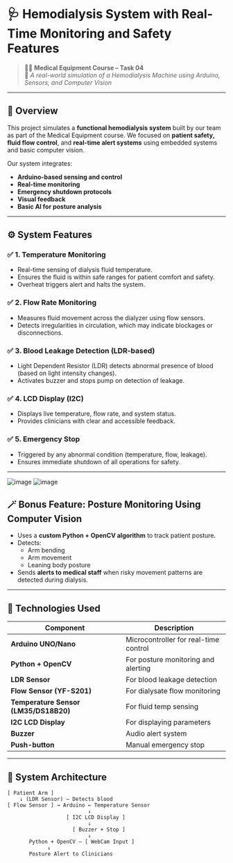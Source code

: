 
# 🩺 Hemodialysis System with Real-Time Monitoring and Safety Features

> 👨‍⚕️ **Medical Equipment Course – Task 04**  
> 🧠 *A real-world simulation of a Hemodialysis Machine using Arduino, Sensors, and Computer Vision*

---

## 📌 Overview

This project simulates a **functional hemodialysis system** built by our team as part of the Medical Equipment course. We focused on **patient safety, fluid flow control**, and **real-time alert systems** using embedded systems and basic computer vision.

Our system integrates:
- **Arduino-based sensing and control**
- **Real-time monitoring**
- **Emergency shutdown protocols**
- **Visual feedback**
- **Basic AI for posture analysis**

---

## ⚙️ System Features

### ✅ **1. Temperature Monitoring**
- Real-time sensing of dialysis fluid temperature.
- Ensures the fluid is within safe ranges for patient comfort and safety.
- Overheat triggers alert and halts the system.

### ✅ **2. Flow Rate Monitoring**
- Measures fluid movement across the dialyzer using flow sensors.
- Detects irregularities in circulation, which may indicate blockages or disconnections.

### ✅ **3. Blood Leakage Detection (LDR-based)**
- Light Dependent Resistor (LDR) detects abnormal presence of blood (based on light intensity changes).
- Activates buzzer and stops pump on detection of leakage.

### ✅ **4. LCD Display (I2C)**
- Displays live temperature, flow rate, and system status.
- Provides clinicians with clear and accessible feedback.

### ✅ **5. Emergency Stop**
- Triggered by any abnormal condition (temperature, flow, leakage).
- Ensures immediate shutdown of all operations for safety.

---
![image](https://github.com/user-attachments/assets/4da2f65c-e106-4380-805a-bd40b4954a3a)
![image](https://github.com/user-attachments/assets/99a26cca-a059-4042-a31c-574f4dcef96b)


## 🪄 Bonus Feature: **Posture Monitoring Using Computer Vision**
- Uses a **custom Python + OpenCV algorithm** to track patient posture.
- Detects:
  - Arm bending
  - Arm movement
  - Leaning body posture
- Sends **alerts to medical staff** when risky movement patterns are detected during dialysis.

---

## 🧰 Technologies Used

| Component                | Description                               |
|--------------------------|-------------------------------------------|
| **Arduino UNO/Nano**     | Microcontroller for real-time control     |
| **Python + OpenCV**      | For posture monitoring and alerting       |
| **LDR Sensor**           | For blood leakage detection               |
| **Flow Sensor (YF-S201)**| For dialysate flow monitoring             |
| **Temperature Sensor (LM35/DS18B20)** | For fluid temp sensing       |
| **I2C LCD Display**      | For displaying parameters                 |
| **Buzzer**               | Audio alert system                        |
| **Push-button**          | Manual emergency stop                     |

---

## 🧪 System Architecture

```plaintext
[ Patient Arm ] 
    ↓ (LDR Sensor) — Detects blood
[ Flow Sensor ] → Arduino ← Temperature Sensor
                          ↓
                   [ I2C LCD Display ]
                          ↓
                     [ Buzzer + Stop ]
                          ↓
       Python + OpenCV — [ WebCam Input ]
             ↓
       Posture Alert to Clinicians
